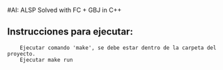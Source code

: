 #AI: ALSP Solved with FC + GBJ in C++

## Instrucciones para ejecutar:
```
    Ejecutar comando 'make', se debe estar dentro de la carpeta del proyecto.
    Ejecutar make run
```